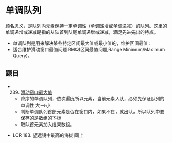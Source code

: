 # 单调队列

顾名思义，是队列内元素保持一定单调性（单调递增或单调递减）的队列。这里的单调递增或递减是指的从队首到队尾单调递增或递减，满足先进先出的特点。

- 单调队列是用来解决某些特定区间最大值或最小值的，维护区间最值：
- 适合维护滑动窗口最值问题 RMQ(区间最值问题,Range Minimum/Maximum Query)。

## 题目

- 239. [滑动窗口最大值](./maxSlidingWindow.js)

  - 降序的单调队列，依次遍历所以元素，当前元素入队，必须先保证队列的单调性 大-->小
  - 判断单调队列首部元素是否在窗口内，如果不在，就出队，所以队列中要保存的是数组的下标
  - 取队首元素加入结果数组。

- LCR 183. 望远镜中最高的海拔
  同上
